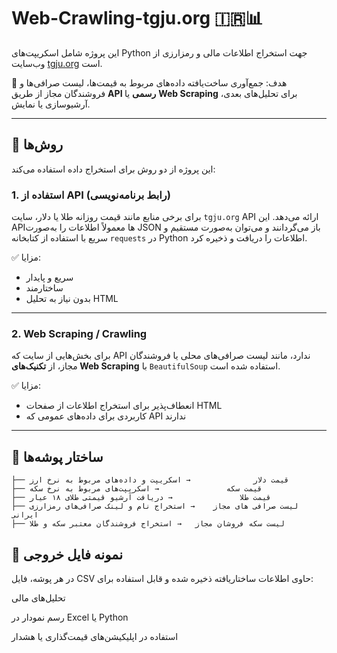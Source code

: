 # Web-Crawling-tgju.org 🇮🇷📊

این پروژه شامل اسکریپت‌های Python جهت استخراج اطلاعات مالی و رمزارزی از وب‌سایت [tgju.org](https://www.tgju.org) است.

📌 هدف: جمع‌آوری ساخت‌یافته داده‌های مربوط به قیمت‌ها، لیست صرافی‌ها و فروشندگان مجاز از طریق **API رسمی** یا **Web Scraping** برای تحلیل‌های بعدی، آرشیوسازی یا نمایش.

---

## 🔧 روش‌ها

این پروژه از دو روش برای استخراج داده استفاده می‌کند:

### 1. استفاده از API (رابط برنامه‌نویسی)
برای برخی منابع مانند قیمت روزانه طلا یا دلار، سایت `tgju.org` API ارائه می‌دهد. این APIها معمولاً اطلاعات را به‌صورت JSON باز می‌گردانند و می‌توان به‌صورت مستقیم و سریع با استفاده از کتابخانه `requests` در Python اطلاعات را دریافت و ذخیره کرد.

✅ مزایا:
- سریع و پایدار
- ساختارمند
- بدون نیاز به تحلیل HTML

---

### 2. Web Scraping / Crawling
برای بخش‌هایی از سایت که API ندارد، مانند لیست صرافی‌های محلی یا فروشندگان مجاز، از **تکنیک‌های Web Scraping** با `BeautifulSoup` استفاده شده است.

✅ مزایا:
- انعطاف‌پذیر برای استخراج اطلاعات از صفحات HTML
- کاربردی برای داده‌های عمومی که API ندارند

---

## 📂 ساختار پوشه‌ها

```text
├── قیمت دلار              → اسکریپت و داده‌های مربوط به نرخ ارز
├── قیمت سکه               → اسکریپت‌های مربوط به نرخ سکه
├── قیمت طلا               → دریافت آرشیو قیمتی طلای ۱۸ عیار
├── لیست صرافی های مجاز    → استخراج نام و لینک صرافی‌های رمزارزی ایرانی
├── لیست سکه فروشان مجاز   → استخراج فروشندگان معتبر سکه و طلا
```
## 📁 نمونه فایل خروجی
در هر پوشه، فایل CSV حاوی اطلاعات ساختاریافته ذخیره شده و قابل استفاده برای:

تحلیل‌های مالی

رسم نمودار در Excel یا Python

استفاده در اپلیکیشن‌های قیمت‌گذاری یا هشدار

